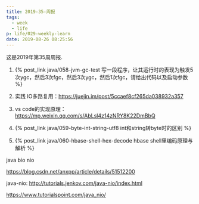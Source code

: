 ```yaml
---
title: 2019-35-周报
tags:
  - week
  - life
p: life/029-weekly-learn
date: 2019-08-26 08:25:56
---
```


这是2019年第35周周报.

1. {% post_link java/058-jvm-gc-test 写一段程序，让其运行时的表现为触发5次ygc，然后3次fgc，然后3次ygc，然后1次fgc，请给出代码以及启动参数 %}

2. 实践 IO多路复用：https://juejin.im/post/5ccaef8cf265da038932a357

3. vs code的实现原理：https://mp.weixin.qq.com/s/AbLsl4z14zNRY8K22DmBbQ

4. {% post_link java/059-byte-int-string-utf8 int和string转byte时的区别 %}

5. {% post_link java/060-hbase-shell-hex-decode hbase shell里编码原理与解析 %}



java bio nio

https://blog.csdn.net/anxpp/article/details/51512200

java-nio: http://tutorials.jenkov.com/java-nio/index.html

https://www.tutorialspoint.com/java_nio/

